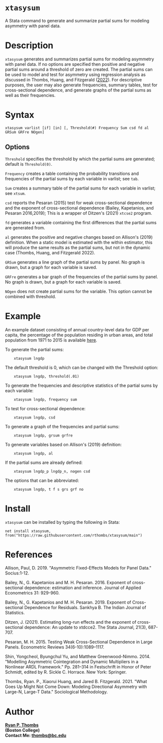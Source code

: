 # `xtasysum`
A Stata command to generate and summarize partial sums for modeling asymmetry with panel data.

# Description 
`xtasysum` generates and summarizes partial sums for modeling asymmetry with panel data. If no options are specified then positive and negative partial sums around a threshold of zero are created. The partial sums can be used to model and test for asymmetry using regression analysis as discussed in Thombs, Huang, and Fitzgerald ([2022](https://journals.sagepub.com/doi/full/10.1177/00811750211046307?casa_token=C_JdtpUuVa4AAAAA%3AorO41QdizSvK3JvxrFtVp9zCTWFZejtNLNvH-muj7dHa7ewiwR9Uk_rub2JCc-yNdLWP3BOExWkz1A)). For descriptive purposes, the user may also generate frequencies, summary tables, test for cross-sectional dependence, and generate graphs of the partial sums as well as their frequencies.

# Syntax
    xtasysum varlist [if] [in] [, Threshold(#) Frequency Sum csd fd al GRSum GRFre NOgen]

## Options

`Threshold` specifies the threshold by which the partial sums are generated; default is `Threshold(0)`.

`Frequency` creates a table containing the probability transitions and frequencies of the partial sums by each variable in varlist; see `tab`.

`Sum` creates a summary table of the partial sums for each variable in varlist; see `xtsum`.

`csd` reports the Pesaran (2015) test for weak cross-sectional dependence and the exponent of cross-sectional dependence (Bailey, Kapetanios, and Pesaran 2016,2019); This is a wrapper of Ditzen's (2021) `xtcse2` program.

`fd` generates a variable containing the first differences that the partial sums are generated from.

`al` generates the positive and negative changes based on Allison's (2019) definition. When a static model is estimated with the within estimator, this will
    produce the same results as the partial sums, but not in the dynamic case (Thombs, Huang, and Fitzgerald 2022).

`GRSum` generates a line graph of the partial sums by panel. No graph is drawn, but a graph for each variable is saved.

`GRFre` generates a bar graph of the frequencies of the partial sums by panel. No graph is drawn, but a graph for each variable is saved.

`NOgen` does not create partial sums for the variable. This option cannot be combined with threshold.

 # Example 
    
An example dataset consisting of annual country-level data for GDP per capita, the percentage of the population residing in urban areas, and total population from 1971 to 2015 is available [here](https://github.com/rthombs/eiwb/blob/main/example.dta).

To generate the partial sums:

        xtasysum lngdp

The default threshold is 0, which can be changed with the Threshold option:

        xtasysum lngdp, threshold(.01)

To generate the frequencies and descriptive statistics of the partial sums by each variable:

        xtasysum lngdp, frequency sum

To test for cross-sectional dependence:

        xtasysum lngdp, csd

To generate a graph of the frequencies and partial sums:

        xtasysum lngdp, grsum grfre

To generate variables based on Allison's (2019) definition:

        xtasysum lngdp, al

If the partial sums are already defined:

        xtasysum lngdp_p lngdp_n, nogen csd

The options that can be abbreviated:

        xtasysum lngdp, t f s grs grf no


# Install 

`xtasysum` can be installed by typing the following in Stata:

    net install xtasysum, from("https://raw.githubusercontent.com/rthombs/xtasysum/main")
    
# References 

Allison, Paul, D. 2019. "Asymmetric Fixed-Effects Models for Panel Data." Socius:1-12. 

Bailey, N., G. Kapetanios and M. H. Pesaran. 2016. Exponent of cross-sectional dependence: estimation and inference. Journal of Applied Econometrics 31: 929-960.

Bailey, N., G. Kapetanios and M. H. Pesaran. 2019. Exponent of Cross-sectional Dependence for Residuals. Sankhya B. The Indian Journal of Statistics. 

Ditzen, J. (2021). Estimating long-run effects and the exponent of cross-sectional dependence: An update to xtdcce2. The Stata Journal, 21(3), 687-707.

Pesaran, M. H. 2015. Testing Weak Cross-Sectional Dependence in Large Panels. Econometric Reviews 34(6-10):1089–1117.

Shin, Yongcheol, Byungchul Yu, and Matthew Greenwood-Nimmo. 2014. "Modelling Asymmetric Cointegration and Dynamic Multipliers in a Nonlinear ARDL Framework." Pp. 281–314 in Festschrift in Honor of Peter Schmidt, edited by R. Sickle C. Horrace. New York: Springer.

Thombs, Ryan. P., Xiaorui Huang, and Jared B. Fitzgerald. 2021. "What Goes Up Might Not Come Down: Modeling Directional Asymmetry with Large-N, Large-T Data." Sociological Methodology.


# Author

[**Ryan P. Thombs**](ryanthombs.com)  
**(Boston College)**  
**Contact Me: [thombs@bc.edu](mailto:thombs@bc.edu)**
